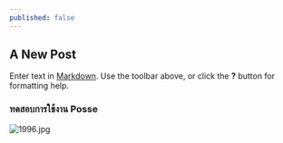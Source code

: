 ```yaml
---
published: false
---
```

## A New Post

Enter text in [Markdown](http://daringfireball.net/projects/markdown/). Use the toolbar above, or click the **?** button for formatting help.


### ทดสอบการใช้งาน Posse 

![1996.jpg]({{site.baseurl}}/_posts/images/1996.jpg)


